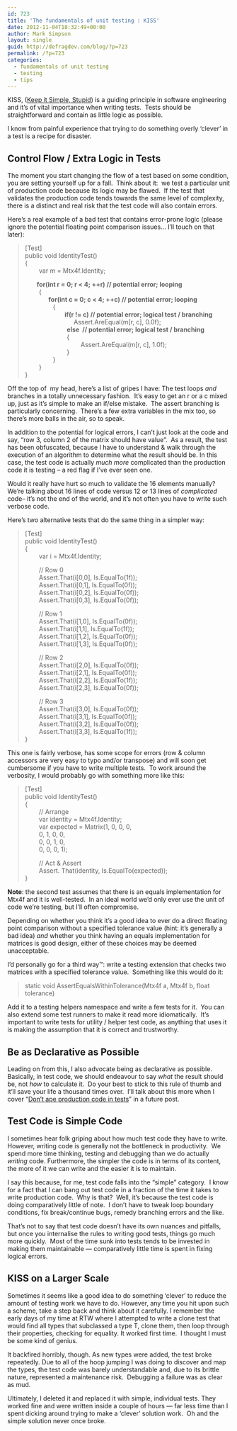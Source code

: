 ```yaml
---
id: 723
title: 'The fundamentals of unit testing : KISS'
date: 2012-11-04T18:32:49+00:00
author: Mark Simpson
layout: single
guid: http://defragdev.com/blog/?p=723
permalink: /?p=723
categories:
  - fundamentals of unit testing
  - testing
  - tips
---
```

KISS, ([Keep it Simple, Stupid](http://en.wikipedia.org/wiki/KISS_principle)) is a guiding principle in software engineering and it&#8217;s of vital importance when writing tests.&#160; Tests should be straightforward and contain as little logic as possible.&#160; 

I know from painful experience that trying to do something overly &#8216;clever&#8217; in a test is a recipe for disaster.

## Control Flow / Extra Logic in Tests

The moment you start changing the flow of a test based on some condition, you are setting yourself up for a fall.&#160; Think about it:&#160; we test a particular unit of production code because its logic may be flawed.&#160; If the test that validates the production code tends towards the same level of complexity, there is a distinct and real risk that the test code will also contain errors.

Here&#8217;s a real example of a bad test that contains error-prone logic (please ignore the potential floating point comparison issues… I’ll touch on that later):

> [Test]  
> public void IdentityTest()  
> {  
> &#160;&#160;&#160;&#160;&#160;&#160;&#160; var m = Mtx4f.Identity;
> 
> **&#160;&#160;&#160;&#160;&#160;&#160;&#160; for(int r = 0; r < 4; ++r) // potential error; looping**  
> &#160;&#160;&#160;&#160;&#160;&#160;&#160; {  
> **&#160;&#160;&#160;&#160;&#160;&#160;&#160;&#160;&#160;&#160;&#160;&#160;&#160;&#160;&#160; for(int c = 0; c < 4; ++c) // potential error; looping**  
> &#160;&#160;&#160;&#160;&#160;&#160;&#160;&#160;&#160;&#160;&#160;&#160;&#160;&#160;&#160; {  
> &#160;&#160;&#160;&#160;&#160;&#160;&#160;&#160;&#160;&#160;&#160;&#160;&#160;&#160;&#160; **&#160;&#160;&#160;&#160;&#160;&#160;&#160; if(r != c) // potential error; logical test / branching**  
> &#160;&#160;&#160;&#160;&#160;&#160;&#160;&#160;&#160;&#160;&#160;&#160;&#160;&#160;&#160;&#160;&#160;&#160;&#160;&#160;&#160;&#160;&#160;&#160;&#160;&#160;&#160; Assert.AreEqual(m[r, c], 0.0f);  
> &#160;&#160;&#160;&#160;&#160;&#160;&#160;&#160;&#160;&#160;&#160;&#160;&#160;&#160;&#160;&#160;&#160;&#160;&#160;&#160;&#160;&#160;&#160; **else&#160; // potential error; logical test / branching**  
> &#160;&#160;&#160;&#160;&#160;&#160;&#160;&#160;&#160;&#160;&#160;&#160;&#160;&#160;&#160;&#160;&#160;&#160;&#160;&#160;&#160;&#160;&#160; {  
> &#160;&#160;&#160;&#160;&#160;&#160;&#160;&#160;&#160;&#160;&#160;&#160;&#160;&#160;&#160;&#160;&#160;&#160;&#160;&#160;&#160;&#160;&#160;&#160;&#160;&#160;&#160;&#160;&#160;&#160;&#160; Assert.AreEqual(m[r, c], 1.0f);  
> &#160;&#160;&#160;&#160;&#160;&#160;&#160;&#160;&#160;&#160;&#160;&#160;&#160;&#160;&#160;&#160;&#160;&#160;&#160;&#160;&#160;&#160;&#160; }  
> &#160;&#160;&#160;&#160;&#160;&#160;&#160;&#160;&#160;&#160;&#160;&#160;&#160;&#160;&#160; }  
> &#160;&#160;&#160;&#160;&#160;&#160;&#160; }  
> }

<!--more-->

Off the top of&#160; my head, here’s a list of gripes I have: The test loops _and_ branches in a totally unnecessary fashion.&#160; It’s easy to get an r or a c mixed up, just as it’s simple to make an if/else mistake.&#160; The assert branching is particularly concerning.&#160; There’s a few extra variables in the mix too, so there’s more balls in the air, so to speak.&#160; 

In addition to the potential for logical errors, I can’t just look at the code and say, “row 3, column 2 of the matrix should have <x> value”.&#160; As a result, the test has been obfuscated, because I have to understand & walk through the execution of an algorithm to determine what the result should be. In this case, the test code is actually _much more_ complicated than the production code it is testing – a red flag if I’ve ever seen one.

Would it really have hurt so much to validate the 16 elements manually? We&#8217;re talking about 16 lines of code versus 12 or 13 lines of _complicated_ code&#8211; it&#8217;s not the end of the world, and it&#8217;s not often you have to write such verbose code.

Here&#8217;s two alternative tests that do the same thing in a simpler way:

> [Test]  
> public void IdentityTest()  
> {  
> &#160;&#160;&#160;&#160;&#160;&#160;&#160; var i = Mtx4f.Identity;
> 
> &#160;&#160;&#160;&#160;&#160;&#160;&#160; // Row 0  
> &#160;&#160;&#160;&#160;&#160;&#160;&#160; Assert.That(i[0,0], Is.EqualTo(1f));  
> &#160;&#160;&#160;&#160;&#160;&#160;&#160; Assert.That(i[0,1], Is.EqualTo(0f));  
> &#160;&#160;&#160;&#160;&#160;&#160;&#160; Assert.That(i[0,2], Is.EqualTo(0f));  
> &#160;&#160;&#160;&#160;&#160;&#160;&#160; Assert.That(i[0,3], Is.EqualTo(0f));
> 
> &#160;&#160;&#160;&#160;&#160;&#160;&#160; // Row 1  
> &#160;&#160;&#160;&#160;&#160;&#160;&#160; Assert.That(i[1,0], Is.EqualTo(0f));  
> &#160;&#160;&#160;&#160;&#160;&#160;&#160; Assert.That(i[1,1], Is.EqualTo(1f));  
> &#160;&#160;&#160;&#160;&#160;&#160;&#160; Assert.That(i[1,2], Is.EqualTo(0f));  
> &#160;&#160;&#160;&#160;&#160;&#160;&#160; Assert.That(i[1,3], Is.EqualTo(0f));
> 
> &#160;&#160;&#160;&#160;&#160;&#160;&#160; // Row 2  
> &#160;&#160;&#160;&#160;&#160;&#160;&#160; Assert.That(i[2,0], Is.EqualTo(0f));  
> &#160;&#160;&#160;&#160;&#160;&#160;&#160; Assert.That(i[2,1], Is.EqualTo(0f));  
> &#160;&#160;&#160;&#160;&#160;&#160;&#160; Assert.That(i[2,2], Is.EqualTo(1f));  
> &#160;&#160;&#160;&#160;&#160;&#160;&#160; Assert.That(i[2,3], Is.EqualTo(0f));
> 
> &#160;&#160;&#160;&#160;&#160;&#160;&#160; // Row 3  
> &#160;&#160;&#160;&#160;&#160;&#160;&#160; Assert.That(i[3,0], Is.EqualTo(0f));  
> &#160;&#160;&#160;&#160;&#160;&#160;&#160; Assert.That(i[3,1], Is.EqualTo(0f));  
> &#160;&#160;&#160;&#160;&#160;&#160;&#160; Assert.That(i[3,2], Is.EqualTo(0f));  
> &#160;&#160;&#160;&#160;&#160;&#160;&#160; Assert.That(i[3,3], Is.EqualTo(1f));  
> }

This one is fairly verbose, has some scope for errors (row & column accessors are very easy to typo and/or transpose) and will soon get cumbersome if you have to write multiple tests.&#160; To work around the verbosity, I would probably go with something more like this:

> [Test]  
> public void IdentityTest()  
> {  
> &#160;&#160;&#160;&#160;&#160;&#160;&#160; // Arrange  
> &#160;&#160;&#160;&#160;&#160;&#160;&#160; var identity = Mtx4f.Identity;&#160;  
> &#160;&#160;&#160;&#160;&#160;&#160;&#160; var expected = Matrix(1, 0, 0, 0,  
> &#160;&#160;&#160;&#160;&#160;&#160;&#160; 0, 1, 0, 0,  
> &#160;&#160;&#160;&#160;&#160;&#160;&#160; 0, 0, 1, 0,  
> &#160;&#160;&#160;&#160;&#160;&#160;&#160; 0, 0, 0, 1);
> 
> &#160;&#160;&#160;&#160;&#160;&#160;&#160; // Act & Assert  
> &#160;&#160;&#160;&#160;&#160;&#160;&#160; Assert. That(identity, Is.EqualTo(expected));  
> }

**Note**: the second test assumes that there is an equals implementation for Mtx4f and it is well-tested.&#160; In an ideal world we’d only ever use the unit of code we’re testing, but I’ll often compromise.&#160; 

Depending on whether you think it’s a good idea to ever do a direct floating point comparison without a specified tolerance value (hint: it’s generally a bad idea) _and_ whether you think having an equals implementation for matrices is good design, either of these choices may be deemed unacceptable.&#160; 

I’d personally go for a third way™: write a testing extension that checks two matrices with a specified tolerance value.&#160; Something like this would do it:

> static void AssertEqualsWithinTolerance(Mtx4f a, Mtx4f b, float tolerance)

Add it to a testing helpers namespace and write a few tests for it.&#160; You can also extend some test runners to make it read more idiomatically.&#160; It’s important to write tests for utility / helper test code, as anything that uses it is making the assumption that it is correct and trustworthy.

## Be as Declarative as Possible

Leading on from this, I also advocate being as declarative as possible.&#160; Basically, in test code, we should endeavour to say _what_ the result should be, not _how_ to calculate it.&#160; Do your best to stick to this rule of thumb and it’ll save your life a thousand times over.&#160; I’ll talk about this more when I cover “[Don’t ape production code in tests](?p=731)” in a future post.

## Test Code is Simple Code

I sometimes hear folk griping about how much test code they have to write.&#160; However, writing code is generally not the bottleneck in productivity.&#160; We spend more time thinking, testing and debugging than we do actually _writing_ code. Furthermore, the simpler the code is in terms of its content, the more of it we can write and the easier it is to maintain. 

I say this because, for me, test code falls into the “simple” category.&#160; I know for a fact that I can bang out test code in a fraction of the time it takes to write production code.&#160; Why is that?&#160; Well, it’s because the test code is doing comparatively little of note.&#160; I don’t have to tweak loop boundary conditions, fix break/continue bugs, remedy branching errors and the like.&#160; 

That’s not to say that test code doesn’t have its own nuances and pitfalls, but once you internalise the rules to writing good tests, things go much more quickly.&#160; Most of the time sunk into tests tends to be invested in making them maintainable &#8212; comparatively little time is spent in fixing logical errors.&#160; 

## KISS on a Larger Scale

Sometimes it seems like a good idea to do something &#8216;clever&#8217; to reduce the amount of testing work we have to do. However, any time you hit upon such a scheme, take a step back and think about it carefully. I remember the early days of my time at RTW where I attempted to write a clone test that would find all types that subclassed a type T, clone them, then loop through their properties, checking for equality. It worked first time.&#160; I thought I must be some kind of genius. 

It backfired horribly, though. As new types were added, the test broke repeatedly. Due to all of the hoop jumping I was doing to discover and map the types, the test code was barely understandable and, due to its brittle nature, represented a maintenance risk.&#160; Debugging a failure was as clear as mud.

Ultimately, I deleted it and replaced it with simple, individual tests. They worked fine and were written inside a couple of hours &#8212; far less time than I spent dicking around trying to make a &#8216;clever&#8217; solution work.&#160; Oh and the simple solution never once broke.